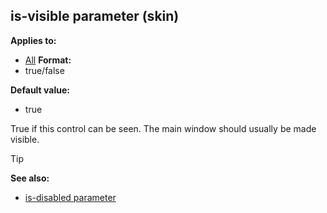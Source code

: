 ## is-visible parameter (skin)


**Applies to:**
+   [All](/ref/skin/control.md) 
**Format:**
+   true/false

**Default value:**
+   true


True if this control can be seen. The main window should
usually be made visible.

> [!TIP] 
> **See also:**
> +   [is-disabled parameter](/ref/skin/param/is-disabled.md) 